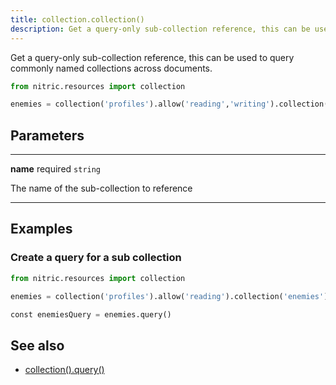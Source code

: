 ```yaml
---
title: collection.collection()
description: Get a query-only sub-collection reference, this can be used to query commonly named collections across documents.
---
```


Get a query-only sub-collection reference, this can be used to query commonly named collections across documents.

```python
from nitric.resources import collection

enemies = collection('profiles').allow('reading','writing').collection('enemies')
```

## Parameters

---

**name** required `string`

The name of the sub-collection to reference

---

## Examples

### Create a query for a sub collection

```python
from nitric.resources import collection

enemies = collection('profiles').allow('reading').collection('enemies')

const enemiesQuery = enemies.query()
```

## See also

- [collection().query()](./collection-query)
